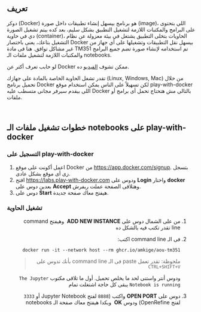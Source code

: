 <h2 id="تعريف">تعريف</h2>
<p>دوكر (Docker) هو برنامج بيسهل إنشاء تطبيقات داخل صورة (image)، اللي بتحتوى على البرامج والمكتبات اللازمة لتشغيل التطبيق بشكل سليم، بعد كده بيتم تشغيل الصورة دي في حاوية (container)، الحاويات بتخلى التطبيق يشتغل في بيئة معزولة عن نظام التشغيل بتاعك، يعنى باختصار Docker بيسهل نقل التطبيقات وتشغيلها على أي جهاز من غير مشاكل توافق. هنا فى مادة TM351 تم استخدامه لإنشاء صورة تضم جميع البرامج والمكتبات اللازمة لتشغيل ملفات الـ notebooks.</p>
<p>لو حابب تعرف أكتر عن Docker ممكن تشوف <a href="https://www.youtube.com/watch?v=8Zi_8-9f7xk">الفيديو</a> ده. </p>
<p>تقدر تشغل الحاوية الخاصة بالمادة على جهازك (Linux, Windows, Mac) من خلال تحميل برنامح Docker لكن تسهيلاً على الناس يمكن استخدام موقع play-with-docker اللى بيقدم سيرفر مجانى متسطب عليه Docker بالتالى مش هتحتاج تحمل أى برامج أو ملفات.</p>

<br>

<h2 id="خطوات-تشغيل-ملفات-الـ-notebooks-على-play-with-docker">خطوات تشغيل ملفات الـ notebooks على play-with-docker</h2>
<h3 id="التسجيل-على-play-with-docker">
  <strong>التسجيل على play-with-docker</strong>
</h3>
<ol>
  <li>اعمل أكونت على موقع Docker من <a href="https://app.docker.com/signup">https://app.docker.com/signup</a>. بتسجل زى أى موقع بشكل عادى. </li>
  <li>افتح <a href="https://labs.play-with-docker.com">https://labs.play-with-docker.com</a> ودوس على <strong>Login</strong> واختار <strong>docker</strong> بعدين دوس على <strong>Accept</strong> وهتلاقى الصفحة عملت ريفرش. </li>
  <li>دوس على <strong>Start</strong> هيفتح معاك صفحة جديدة. </li>
</ol>
<h3 id="تشغيل-الحاوية">
  <strong>تشغيل الحاوية</strong>
</h3>
<ol dir="rtl">
  <li>
    <p>من على الشمال دوس على <strong>ADD NEW INSTANCE</strong>
      <img src="https://github.com/user-attachments/assets/c90ff256-ef73-4021-b586-2bb11eb05540" alt=""> وهيفتح command line تقدر تكتب فيه بالشكل ده <img src="https://github.com/user-attachments/assets/157b5f04-f6db-4314-8cf0-77c20746ef0b" alt="">
    </p>
  </li>
  <li>
    <p>فى الـ command line اكتب:</p>
    <pre><code>docker run -it --network host --rm ghcr.io/amkige/aou-tm351</code></pre>
    <blockquote>
      <p>ملحوظة: تقدر تعمل paste فى الـ command line بأنك تدوس على <code>CTRL+SHIFT+V</code>
      </p>
    </blockquote>
    <p>ودوس أنتر واستنى لحد ما يخلص تحميل. أول ما تلاقى مكتوب <code>The Jupyter Notebook is running</code> يبقى كل حاجة اشتغلت تمام <img src="https://github.com/user-attachments/assets/0d051e23-e84f-44fc-b218-f82cddb323ce" alt="">
    </p>
  </li>
  <li>
    <p>دوس على <strong>OPEN PORT</strong> واكتب (<code>8888</code> لفتح Jupyter Notebook أو <code>3333</code> لفتح OpenRefine) ودوس <strong>OK</strong>
      <img src="https://github.com/user-attachments/assets/c57ff57f-c29e-4116-9f62-203a31b3b495" alt=""> وبكدا هيفتح معاك صفحة الـ notebooks <img src="https://github.com/user-attachments/assets/248e5feb-2fd0-4b87-a023-fc4fdf095986" alt="">
    </p>
  </li>
</ol>
